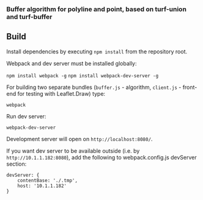 ### Buffer algorithm for polyline and point, based on turf-union and turf-buffer
## Build

Install dependencies by executing `npm install` from the repository root.

Webpack and dev server must be installed globally:  

`npm install webpack -g`
`npm install webpack-dev-server -g`

For building two separate bundles (`buffer.js` - algorithm, `client.js` - front-end for testing with Leaflet.Draw) type:

`webpack`

Run dev server:  

`webpack-dev-server`

Development server will open on `http://localhost:8080/`.

If you want dev server to be available outside (i.e. by `http://10.1.1.182:8080`), add the following to webpack.config.js devServer section:  
    
    devServer: {
        contentBase: './.tmp',
        host: '10.1.1.182'
    }   
